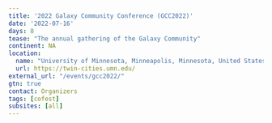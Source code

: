 ```yaml
---
title: '2022 Galaxy Community Conference (GCC2022)'
date: '2022-07-16'
days: 8
tease: "The annual gathering of the Galaxy Community"
continent: NA
location:
  name: "University of Minnesota, Minneapolis, Minnesota, United States"
  url: https://twin-cities.umn.edu/
external_url: "/events/gcc2022/"
gtn: true
contact: Organizers
tags: [cofest]
subsites: [all]
---
```

